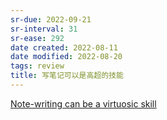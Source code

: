 ```yaml
---
sr-due: 2022-09-21
sr-interval: 31
sr-ease: 292
date created: 2022-08-11
date modified: 2022-08-20
tags: review
title: 写笔记可以是高超的技能
---
```


[Note-writing can be a virtuosic skill](https://notes.andymatuschak.org/z4erJ1AQZ28DEMUv3p7AfGNqooWp8pLUVFnQ8)

